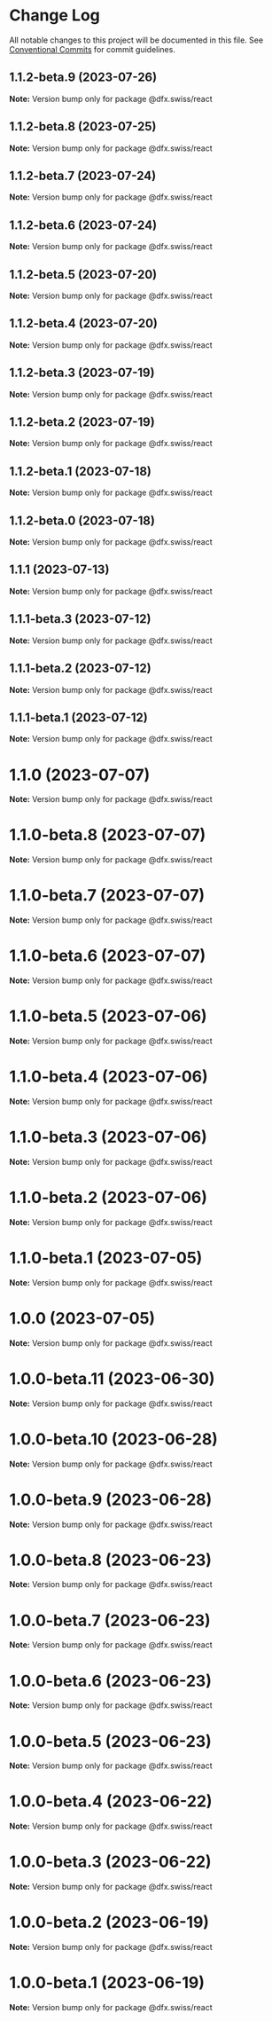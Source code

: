 # Change Log

All notable changes to this project will be documented in this file.
See [Conventional Commits](https://conventionalcommits.org) for commit guidelines.

## 1.1.2-beta.9 (2023-07-26)

**Note:** Version bump only for package @dfx.swiss/react





## 1.1.2-beta.8 (2023-07-25)

**Note:** Version bump only for package @dfx.swiss/react





## 1.1.2-beta.7 (2023-07-24)

**Note:** Version bump only for package @dfx.swiss/react





## 1.1.2-beta.6 (2023-07-24)

**Note:** Version bump only for package @dfx.swiss/react





## 1.1.2-beta.5 (2023-07-20)

**Note:** Version bump only for package @dfx.swiss/react





## 1.1.2-beta.4 (2023-07-20)

**Note:** Version bump only for package @dfx.swiss/react





## 1.1.2-beta.3 (2023-07-19)

**Note:** Version bump only for package @dfx.swiss/react





## 1.1.2-beta.2 (2023-07-19)

**Note:** Version bump only for package @dfx.swiss/react





## 1.1.2-beta.1 (2023-07-18)

**Note:** Version bump only for package @dfx.swiss/react





## 1.1.2-beta.0 (2023-07-18)

**Note:** Version bump only for package @dfx.swiss/react





## 1.1.1 (2023-07-13)

**Note:** Version bump only for package @dfx.swiss/react





## 1.1.1-beta.3 (2023-07-12)

**Note:** Version bump only for package @dfx.swiss/react





## 1.1.1-beta.2 (2023-07-12)

**Note:** Version bump only for package @dfx.swiss/react





## 1.1.1-beta.1 (2023-07-12)

**Note:** Version bump only for package @dfx.swiss/react





# 1.1.0 (2023-07-07)

**Note:** Version bump only for package @dfx.swiss/react





# 1.1.0-beta.8 (2023-07-07)

**Note:** Version bump only for package @dfx.swiss/react





# 1.1.0-beta.7 (2023-07-07)

**Note:** Version bump only for package @dfx.swiss/react

# 1.1.0-beta.6 (2023-07-07)

**Note:** Version bump only for package @dfx.swiss/react

# 1.1.0-beta.5 (2023-07-06)

**Note:** Version bump only for package @dfx.swiss/react

# 1.1.0-beta.4 (2023-07-06)

**Note:** Version bump only for package @dfx.swiss/react

# 1.1.0-beta.3 (2023-07-06)

**Note:** Version bump only for package @dfx.swiss/react

# 1.1.0-beta.2 (2023-07-06)

**Note:** Version bump only for package @dfx.swiss/react

# 1.1.0-beta.1 (2023-07-05)

**Note:** Version bump only for package @dfx.swiss/react

# 1.0.0 (2023-07-05)

**Note:** Version bump only for package @dfx.swiss/react

# 1.0.0-beta.11 (2023-06-30)

**Note:** Version bump only for package @dfx.swiss/react

# 1.0.0-beta.10 (2023-06-28)

**Note:** Version bump only for package @dfx.swiss/react

# 1.0.0-beta.9 (2023-06-28)

**Note:** Version bump only for package @dfx.swiss/react

# 1.0.0-beta.8 (2023-06-23)

**Note:** Version bump only for package @dfx.swiss/react

# 1.0.0-beta.7 (2023-06-23)

**Note:** Version bump only for package @dfx.swiss/react

# 1.0.0-beta.6 (2023-06-23)

**Note:** Version bump only for package @dfx.swiss/react

# 1.0.0-beta.5 (2023-06-23)

**Note:** Version bump only for package @dfx.swiss/react

# 1.0.0-beta.4 (2023-06-22)

**Note:** Version bump only for package @dfx.swiss/react

# 1.0.0-beta.3 (2023-06-22)

**Note:** Version bump only for package @dfx.swiss/react

# 1.0.0-beta.2 (2023-06-19)

**Note:** Version bump only for package @dfx.swiss/react

# 1.0.0-beta.1 (2023-06-19)

**Note:** Version bump only for package @dfx.swiss/react
